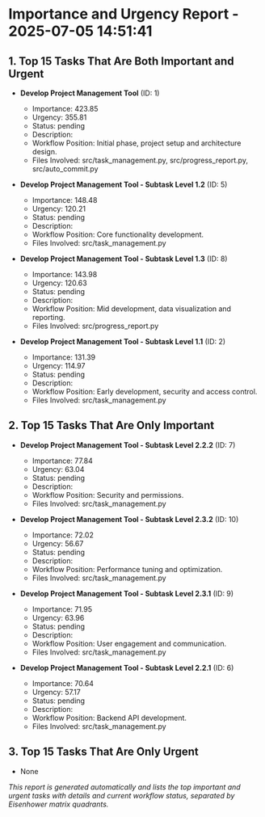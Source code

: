 # Importance and Urgency Report - 2025-07-05 14:51:41

## 1. Top 15 Tasks That Are Both Important and Urgent
- **Develop Project Management Tool** (ID: 1)
  - Importance: 423.85
  - Urgency: 355.81
  - Status: pending
  - Description: 
  - Workflow Position: Initial phase, project setup and architecture design.
  - Files Involved: src/task_management.py, src/progress_report.py, src/auto_commit.py

- **Develop Project Management Tool - Subtask Level 1.2** (ID: 5)
  - Importance: 148.48
  - Urgency: 120.21
  - Status: pending
  - Description: 
  - Workflow Position: Core functionality development.
  - Files Involved: src/task_management.py

- **Develop Project Management Tool - Subtask Level 1.3** (ID: 8)
  - Importance: 143.98
  - Urgency: 120.63
  - Status: pending
  - Description: 
  - Workflow Position: Mid development, data visualization and reporting.
  - Files Involved: src/progress_report.py

- **Develop Project Management Tool - Subtask Level 1.1** (ID: 2)
  - Importance: 131.39
  - Urgency: 114.97
  - Status: pending
  - Description: 
  - Workflow Position: Early development, security and access control.
  - Files Involved: src/task_management.py


## 2. Top 15 Tasks That Are Only Important
- **Develop Project Management Tool - Subtask Level 2.2.2** (ID: 7)
  - Importance: 77.84
  - Urgency: 63.04
  - Status: pending
  - Description: 
  - Workflow Position: Security and permissions.
  - Files Involved: src/task_management.py

- **Develop Project Management Tool - Subtask Level 2.3.2** (ID: 10)
  - Importance: 72.02
  - Urgency: 56.67
  - Status: pending
  - Description: 
  - Workflow Position: Performance tuning and optimization.
  - Files Involved: src/task_management.py

- **Develop Project Management Tool - Subtask Level 2.3.1** (ID: 9)
  - Importance: 71.95
  - Urgency: 63.96
  - Status: pending
  - Description: 
  - Workflow Position: User engagement and communication.
  - Files Involved: src/task_management.py

- **Develop Project Management Tool - Subtask Level 2.2.1** (ID: 6)
  - Importance: 70.64
  - Urgency: 57.17
  - Status: pending
  - Description: 
  - Workflow Position: Backend API development.
  - Files Involved: src/task_management.py


## 3. Top 15 Tasks That Are Only Urgent
- None

*This report is generated automatically and lists the top important and urgent tasks with details and current workflow status, separated by Eisenhower matrix quadrants.*
